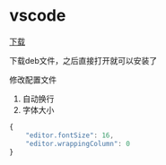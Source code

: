 # vscode

[下载](https://code.visualstudio.com/Download)

下载deb文件，之后直接打开就可以安装了


修改配置文件

1. 自动换行
2. 字体大小


```javascript
{
    "editor.fontSize": 16,
    "editor.wrappingColumn": 0
}
```